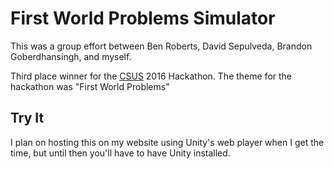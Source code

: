 # First World Problems Simulator

This was a group effort between Ben Roberts, David Sepulveda, Brandon Goberdhansingh, and myself.

Third place winner for the [CSUS](http://csus.cpsc.ucalgary.ca) 2016 Hackathon. The theme for the hackathon was "First World Problems"

## Try It

I plan on hosting this on my website using Unity's web player when I get the time, but until then you'll have to have Unity installed.
